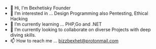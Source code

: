 - 👋 Hi, I'm Bexhetisky Founder
- 👀 I’m interested in ... Design Programming also Pentesting, Ethical Hacking
- 🌱 I’m currently learning ... PHP,Go and .NET
- 💞️ I’m currently looking  to collaborate on diverse Projects with deep diving skills.
- 📫 How to reach me ... bizzbexhet@protonmail.com

<!---
Bexhetisky/Bexhetisky is a ✨ special ✨ repository because its `README.md` (this file) appears on your GitHub profile.
You can click the Preview link to take a look at your changes.
--->
